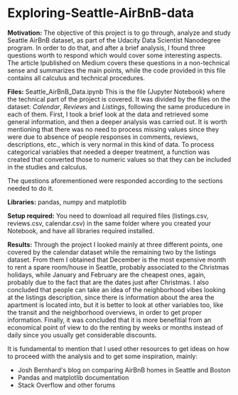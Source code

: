 # Exploring-Seattle-AirBnB-data

**Motivation:**
The objective of this project is to go through, analyze and study Seattle AirBnB dataset, as part of the Udacity Data Scientist Nanodegree program. In order to do that, and after a brief analysis, I found three questions worth to respond which would cover some interesting aspects. The article Ipublished on Medium covers these questions in a non-technical sense and summarizes the main points, while the code provided in this file contains all calculus and technical procedures. 

**Files:**
Seattle_AirBnB_Data.ipynb
This is the file (Jupyter Notebook) where the technical part of the project is covered. It was divided by the files on the dataset: *Calendar*, *Reviews* and *Listings*, following the same producedure in each of them. First, I took a brief look at the data and retrieved some general information, and then a deeper analysis was carried out. It is worth mentioning that there was no need to process missing values since they were due to absence of people responses in comments, reviews, descriptions, etc., which is very normal in this kind of data. To process categorical variables that needed a deeper treatment, a function was created that converted those to numeric values so that they can be included in the studies and calculus.

The questions aforementioned were responded according to the sections needed to do it. 

**Libraries:**
pandas, numpy and matplotlib

**Setup required:** 
You need to download all required files (listings.csv, reviews.csv, calendar.csv) in the same folder where you created your Notebook, and have all libraries required installed. 

**Results:**
Through the project I looked mainly at three different points, one covered by the calendar dataset while the remaining two by the listings dataset. From them I obtained that December is the most expensive month to rent a spare room/house in Seattle, probably associated to the Christmas holidays, while January and February are the cheapest ones, again, probably due to the fact that are the dates just after Christmas. I also concluded that people can take an idea of the neighborhood vibes looking at the listings description, since there is information about the area the apartment is located into, but it is better to look at other variables too, like the transit and the neighborhood overviews, in order to get proper information. Finally, it was concluded that it is more benefitial from an economical point of view to do the renting by weeks or months instead of daily since you usually get considerable discounts. 

It is fundamental to mention that I used other resources to get ideas on how to proceed wiith the analysis and to get some inspiration, mainly: 
* Josh Bernhard's blog on comparing AirBnB homes in Seattle and Boston
* Pandas and matplotlib documentation 
* Stack Overflow and other forums 

